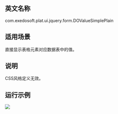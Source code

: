 ## 英文名称 ##

com.exedosoft.plat.ui.jquery.form.DOValueSimplePlain

## 适用场景 ##

直接显示表格元素对应数据表中的值。

## 说明 ##

CSS风格定义无效。

## 运行示例 ##


<img src='http://eeplat.googlecode.com/files/t_valuesimple.png' />